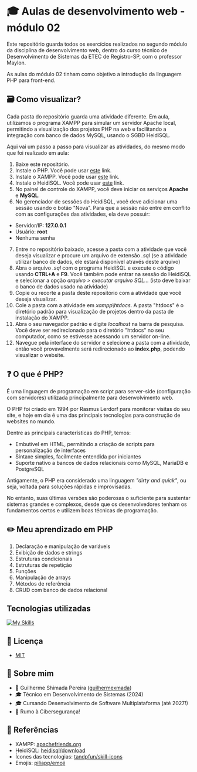 
# 🎓 Aulas de desenvolvimento web - módulo 02

Este repositório guarda todos os exercícios realizados no segundo módulo da disciplina de desenvolvimento web, dentro do curso técnico de Desenvolvimento de Sistemas da ETEC de Registro-SP, com o professor Maylon.

As aulas do módulo 02 tinham como objetivo a introdução da linguagem PHP para front-end.

## 🗃 Como visualizar?
Cada pasta do repositório guarda uma atividade diferente. Em aula, utilizamos o programa XAMPP para simular um servidor Apache local, permitindo a visualização dos projetos PHP na web e facilitando a integração com banco de dados MySQL, usando o SGBD HeidiSQL.

Aqui vai um passo a passo para visualizar as atividades, do mesmo modo que foi realizado em aula:

1. Baixe este repositório.
2. Instale o PHP. Você pode usar [este](https://www.php.net/downloads.php) link.
3. Instale o XAMPP. Você pode usar [este](https://www.apachefriends.org/pt_br/index.html) link.
4. Instale o HeidiSQL. Você pode usar [este](https://www.heidisql.com/download.php) link.
5. No painel de controle do XAMPP, você deve iniciar os serviços **Apache** e **MySQL**.
6. No gerenciador de sessões do HeidiSQL, você deve adicionar uma sessão usando o botão "Nova". Para que a sessão não entre em conflito com as configurações das atividades, ela deve possuir:
- Servidor/IP: **127.0.0.1**
- Usuário: **root**
- Nenhuma senha
7. Entre no repositório baixado, acesse a pasta com a atividade que você deseja visualizar e procure um arquivo de extensão *.sql* (se a atividade utilizar banco de dados, ele estará disponível através deste arquivo)
8. Abra o arquivo *.sql* com o programa HeidiSQL e execute o código usando **CTRL+A** e **F9**. Você também pode entrar na sessão do HeidiSQL e selecionar a opção *arquivo > executar arquivo SQL...* (isto deve baixar o banco de dados usado na atividade)
9. Copie ou recorte a pasta deste repositório com a atividade que você deseja visualizar.
10. Cole a pasta com a atividade em *xampp\htdocs*. A pasta "htdocs" é o diretório padrão para visualização de projetos dentro da pasta de instalação do XAMPP. 
11. Abra o seu navegador padrão e digite *localhost* na barra de pesquisa. Você deve ser redirecionado para o diretório "htdocs" no seu computador, como se estivesse acessando um servidor on-line.
12. Navegue pela interface do servidor e selecione a pasta com a atividade, então você provavelmente será redirecionado ao **index.php**, podendo visualizar o website.


## ❓ O que é PHP?
É uma linguagem de programação em script para server-side (configuração com servidores) utilizada principalmente para desenvolvimento web. 

O PHP foi criado em 1994 por Rasmus Lerdorf para monitorar visitas do seu site, e hoje em dia é uma das principais tecnologias para construção de websites no mundo. 

Dentre as principais características do PHP, temos:
- Embutível em HTML, permitindo a criação de scripts para personalização de interfaces
- Sintaxe simples, facilmente entendida por iniciantes
- Suporte nativo a bancos de dados relacionais como MySQL, MariaDB e PostgreSQL

Antigamente, o PHP era considerado uma linguagem *"dirty and quick"*, ou seja, voltada para soluções rápidas e improvisadas. 

No entanto, suas últimas versões são poderosas o suficiente para sustentar sistemas grandes e complexos, desde que os desenvolvedores tenham os fundamentos certos e utilizem boas técnicas de programação.

## ✏️ Meu aprendizado em PHP
1. Declaração e manipulação de variáveis 
2. Exibição de dados e strings
3. Estruturas condicionais
4. Estruturas de repetição
5. Funções
6. Manipulação de arrays
7. Métodos de referência 
8. CRUD com banco de dados relacional

## Tecnologias utilizadas

[![My Skills](https://skillicons.dev/icons?i=php,html,css,mysql)](https://skillicons.dev)

## 📃 Licença

- [MIT](https://choosealicense.com/licenses/mit/)

## 👤 Sobre mim
- 👤 Guilherme Shimada Pereira ([guilhermexmada](https://github.com/guilhermexmada))
- 🎓 Técnico em Desenvolvimento de Sistemas (2024)
- 🎓 Cursando Desenvolvimento de Software Multiplataforma (até 2027!) 
- 🚀 Rumo à Cibersegurança!

## 🔗 Referências

- XAMPP: [apachefriends.org](https://www.apachefriends.org/pt_br/index.html)
- HeidiSQL: [heidisql/download](https://www.heidisql.com/download.php)
- Ícones das tecnologias: [tandpfun/skill-icons](https://github.com/tandpfun/skill-icons)
- Emojis: [piliapp/emoji](https://getemoji.com/)
